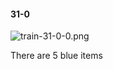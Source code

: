 #### 31-0
![train-31-0-0.png](https://github.com/lil-lab/nlvr/raw/master/nlvr/train/images/39/train-31-0-0.png "train-31-0-0.png")

There are 5 blue items
